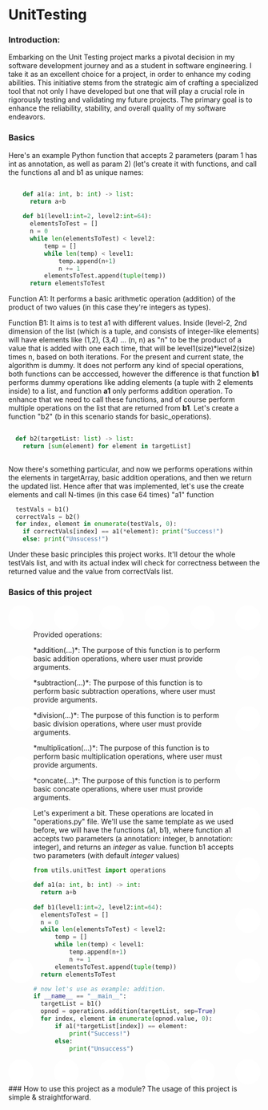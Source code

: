 <style>
  .container {
      border-width: 50px;
      border-color: white;
      border-style: dotted;
  }
</style>

# UnitTesting

### Introduction:
  Embarking on the Unit Testing project marks a pivotal decision in my software development journey and as a student in software engineering. I take it as an excellent choice for a project, in order to enhance my coding abilities. This initiative stems from the strategic aim of crafting a specialized tool that not only I have developed but one that will play a crucial role in rigorously testing and validating my future projects. The primary goal is to enhance the reliability, stability, and overall quality of my software endeavors.


### Basics
  Here's an example Python function that accepts 2 parameters (param 1 has int as annotation, as well as param 2) (let's create it with functions, and call the functions a1 and b1 as unique names:
  ```python

      def a1(a: int, b: int) -> list:
        return a+b
      
      def b1(level1:int=2, level2:int=64):
        elementsToTest = []
        n = 0
        while len(elementsToTest) < level2:
            temp = []
            while len(temp) < level1:
                temp.append(n+1)
                n += 1
            elementsToTest.append(tuple(temp))
        return elementsToTest
  ```
  Function A1:
    It performs a basic arithmetic operation (addition) of the product of two values (in this case they're integers as types).

  Function B1:
    It aims is to test a1 with different values. Inside (level-2, 2nd dimension of the list (which is a tuple, and consists of integer-like elements) will have elements like (1,2), (3,4) ... (n, n) as "n" to be the product of a value 
    that is added with one each time, that will be level1(size)*level2(size) times n, based on both iterations.
    For the present and current state, the algorithm is dummy. It does not perform any kind of special operations, both functions can be acccessed, however the difference is that
    function **b1** performs dummy operations like adding elements (a tuple with 2 elements inside) to a list, and function **a1** only performs addition operation. To enhance that we need to call these functions, and of course perform multiple operations on the list that are returned from **b1**. Let's create a function "b2" (b in this scenario stands for basic_operations).
  ```python
    
    def b2(targetList: list) -> list:
      return [sum(element) for element in targetList]
      
  ```
    
  Now there's something particular, and now we performs operations within the elements in targetArray, basic addition operations, and then we return the updated list.
  Hence after that was implemented, let's use the create elements and call N-times (in this case 64 times) "a1" function
  ```python
    testVals = b1()
    correctVals = b2()
    for index, element in enumerate(testVals, 0):
      if correctVals[index] == a1(*element): print("Success!")
      else: print("Unsucess!")
  ```
  Under these basic principles this project works.
  It'll detour the whole testVals list, and with its actual index will check for correctness between the returned value and the value from correctVals list.

### Basics of this project
<div class="container">
  Provided operations:
     <p style="margin-right: 15px"> *addition(...)*: The purpose of this function is to perform basic addition operations, where user must provide arguments. </p>
      <p style="margin-right: 15px"> *subtraction(...)*: The purpose of this function is to perform basic subtraction operations, where user must provide arguments. </p>
      <p style="margin-right: 15px"> *division(...)*: The purpose of this function is to perform basic division operations, where user must provide arguments. </p>
      <p style="margin-right: 15px"> *multiplication(...)*: The purpose of this function is to perform basic multiplication operations, where user must provide arguments. </p>
      <p style="margin-right: 15px"> *concate(...)*: The purpose of this function is to perform basic concate operations, where user must provide arguments. </p>

  Let's experiment a bit. These operations are located in "operations.py" file.
  We'll use the same template as we used before, we will have the functions (a1, b1), where
  function a1 accepts two parameters (a annotation: integer, b annotation: integer), and returns an *integer* as value.
  function b1 accepts two parameters (with default *integer* values)
  ```python
 from utils.unitTest import operations

def a1(a: int, b: int) -> int:
    return a+b
      
def b1(level1:int=2, level2:int=64):
    elementsToTest = []
    n = 0
    while len(elementsToTest) < level2:
        temp = []
        while len(temp) < level1:
            temp.append(n+1)
            n += 1
        elementsToTest.append(tuple(temp))
    return elementsToTest

# now let's use as example: addition.
if __name__ == "__main__":
    targetList = b1()
    opnod = operations.addition(targetList, sep=True)
    for index, element in enumerate(opnod.value, 0):
        if a1(*targetList[index]) == element:
            print("Success!")
        else:
            print("Unsuccess")

  ```
</div>
### How to use this project as a module?
  The usage of this project is simple & straightforward.
